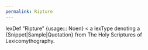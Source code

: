 ```yaml
---
permalink: Ripture
---
```

lexDef "Ripture" {usage::: Noen} < a lexType denoting a {Snippet|Sample|Quotation} from The Holy Scriptures of Lexicomythography.
